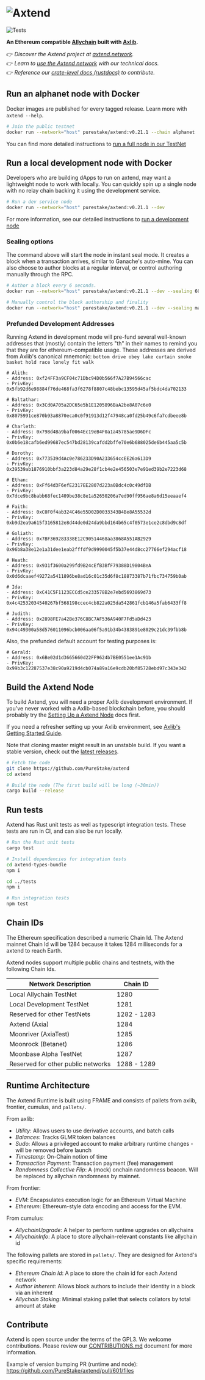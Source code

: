 # ![Axtend](media/axtend-cover.jpg)

![Tests](https://github.com/PureStake/axtend/workflows/Release/badge.svg)

**An Ethereum compatible [Allychain](https://axia.network/technology/) built with [Axlib](https://axlib.dev).**

👉 _Discover the Axtend project at [axtend.network](https://axtend.network)._<br>
👉 _Learn to [use the Axtend network](https://docs.axtend.network/) with our technical docs._<br>
👉 _Reference our [crate-level docs (rustdocs)](https://purestake.github.io/axtend) to contribute._

## Run an alphanet node with Docker

Docker images are published for every tagged release. Learn more with `axtend --help`.

```bash
# Join the public testnet
docker run --network="host" purestake/axtend:v0.21.1 --chain alphanet
```

You can find more detailed instructions to [run a full node in our TestNet](https://docs.axtend.network/node-operators/networks/full-node/)

## Run a local development node with Docker

Developers who are building dApps to run on axtend, may want a lightweight node to work with
locally. You can quickly spin up a single node with no relay chain backing it using the development
service.

```bash
# Run a dev service node
docker run --network="host" purestake/axtend:v0.21.1 --dev
```

For more information, see our detailed instructions to [run a development node](https://docs.axtend.network/getting-started/local-node/setting-up-a-node/)

### Sealing options

The command above will start the node in instant seal mode. It creates a block when a transaction arrives, similar to Ganache's auto-mine. You can also choose to author blocks at a regular interval, or control authoring manually through the RPC.

```bash
# Author a block every 6 seconds.
docker run --network="host" purestake/axtend:v0.21.1 --dev --sealing 6000

# Manually control the block authorship and finality
docker run --network="host" purestake/axtend:v0.21.1 --dev --sealing manual
```

### Prefunded Development Addresses

Running Axtend in development mode will pre-fund several well-known addresses that (mostly) contain the letters "th" in their names to remind you that they are for ethereum-compatible usage. These addresses are derived from
Axlib's canonical mnemonic: `bottom drive obey lake curtain smoke basket hold race lonely fit walk`

```
# Alith:
- Address: 0xf24FF3a9CF04c71Dbc94D0b566f7A27B94566cac
- PrivKey: 0x5fb92d6e98884f76de468fa3f6278f8807c48bebc13595d45af5bdc4da702133

# Baltathar:
- Address: 0x3Cd0A705a2DC65e5b1E1205896BaA2be8A07c6e0
- PrivKey: 0x8075991ce870b93a8870eca0c0f91913d12f47948ca0fd25b49c6fa7cdbeee8b

# Charleth:
- Address: 0x798d4Ba9baf0064Ec19eB4F0a1a45785ae9D6DFc
- PrivKey: 0x0b6e18cafb6ed99687ec547bd28139cafdd2bffe70e6b688025de6b445aa5c5b

# Dorothy:
- Address: 0x773539d4Ac0e786233D90A233654ccEE26a613D9
- PrivKey: 0x39539ab1876910bbf3a223d84a29e28f1cb4e2e456503e7e91ed39b2e7223d68

# Ethan:
- Address: 0xFf64d3F6efE2317EE2807d223a0Bdc4c0c49dfDB
- PrivKey: 0x7dce9bc8babb68fec1409be38c8e1a52650206a7ed90ff956ae8a6d15eeaaef4

# Faith:
- Address: 0xC0F0f4ab324C46e55D02D0033343B4Be8A55532d
- PrivKey: 0xb9d2ea9a615f3165812e8d44de0d24da9bbd164b65c4f0573e1ce2c8dbd9c8df

# Goliath:
- Address: 0x7BF369283338E12C90514468aa3868A551AB2929
- PrivKey: 0x96b8a38e12e1a31dee1eab2fffdf9d9990045f5b37e44d8cc27766ef294acf18

# Heath:
- Address: 0x931f3600a299fd9B24cEfB3BfF79388D19804BeA
- PrivKey: 0x0d6dcaaef49272a5411896be8ad16c01c35d6f8c18873387b71fbc734759b0ab

# Ida:
- Address: 0xC41C5F1123ECCd5ce233578B2e7ebd5693869d73
- PrivKey: 0x4c42532034540267bf568198ccec4cb822a025da542861fcb146a5fab6433ff8

# Judith:
- Address: 0x2898FE7a42Be376C8BC7AF536A940F7Fd5aDd423
- PrivKey: 0x94c49300a58d576011096bcb006aa06f5a91b34b4383891e8029c21dc39fbb8b
```

Also, the prefunded default account for testing purposes is:

```
# Gerald:
- Address: 0x6Be02d1d3665660d22FF9624b7BE0551ee1Ac91b
- PrivKey: 0x99b3c12287537e38c90a9219d4cb074a89a16e9cdb20bf85728ebd97c343e342
```

## Build the Axtend Node

To build Axtend, you will need a proper Axlib development environment. If you've never worked with a Axlib-based blockchain before, you should probably try the [Setting Up a Axtend Node](https://docs.axtend.network/getting-started/local-node/setting-up-a-node/) docs first.

If you need a refresher setting up your Axlib environment, see [Axlib's Getting Started Guide](https://axlib.dev/docs/en/knowledgebase/getting-started/).

Note that cloning master might result in an unstable build. If you want a stable version, check out the [latest releases](https://github.com/PureStake/axtend/releases).

```bash
# Fetch the code
git clone https://github.com/PureStake/axtend
cd axtend

# Build the node (The first build will be long (~30min))
cargo build --release
```

## Run tests

Axtend has Rust unit tests as well as typescript integration tests. These tests are run in CI, and can also be run locally.

```bash
# Run the Rust unit tests
cargo test
```

```bash
# Install dependencies for integration tests
cd axtend-types-bundle
npm i

cd ../tests
npm i

# Run integration tests
npm test
```

## Chain IDs

The Ethereum specification described a numeric Chain Id. The Axtend mainnet Chain Id will be 1284
because it takes 1284 milliseconds for a axtend to reach Earth.

Axtend nodes support multiple public chains and testnets, with the following Chain Ids.

| Network Description                | Chain ID    |
| ---------------------------------- | ----------- |
| Local Allychain TestNet            | 1280        |
| Local Development TestNet          | 1281        |
| Reserved for other TestNets        | 1282 - 1283 |
| Axtend (Axia)                      | 1284        |
| Moonriver (AxiaTest)               | 1285        |
| Moonrock (Betanet)                 | 1286        |
| Moonbase Alpha TestNet             | 1287        |
| Reserved for other public networks | 1288 - 1289 |

## Runtime Architecture

The Axtend Runtime is built using FRAME and consists of pallets from axlib, frontier, cumulus, and `pallets/`.

From axlib:

- _Utility_: Allows users to use derivative accounts, and batch calls
- _Balances_: Tracks GLMR token balances
- _Sudo_: Allows a privileged account to make arbitrary runtime changes - will be removed before
  launch
- _Timestamp_: On-Chain notion of time
- _Transaction Payment_: Transaction payment (fee) management
- _Randomness Collective Flip_: A (mock) onchain randomness beacon. Will be replaced by allychain
  randomness by mainnet.

From frontier:

- _EVM_: Encapsulates execution logic for an Ethereum Virtual Machine
- _Ethereum_: Ethereum-style data encoding and access for the EVM.

From cumulus:

- _AllychainUpgrade_: A helper to perform runtime upgrades on allychains
- _AllychainInfo_: A place to store allychain-relevant constants like allychain id

The following pallets are stored in `pallets/`. They are designed for Axtend's specific requirements:

- _Ethereum Chain Id_: A place to store the chain id for each Axtend network
- _Author Inherent_: Allows block authors to include their identity in a block via an inherent
- _Allychain Staking_: Minimal staking pallet that selects collators by total amount at stake

## Contribute

Axtend is open source under the terms of the GPL3. We welcome contributions. Please review our
[CONTRIBUTIONS.md](CONTRIBUTIONS.md) document for more information.

Example of version bumping PR (runtime and node): https://github.com/PureStake/axtend/pull/601/files
